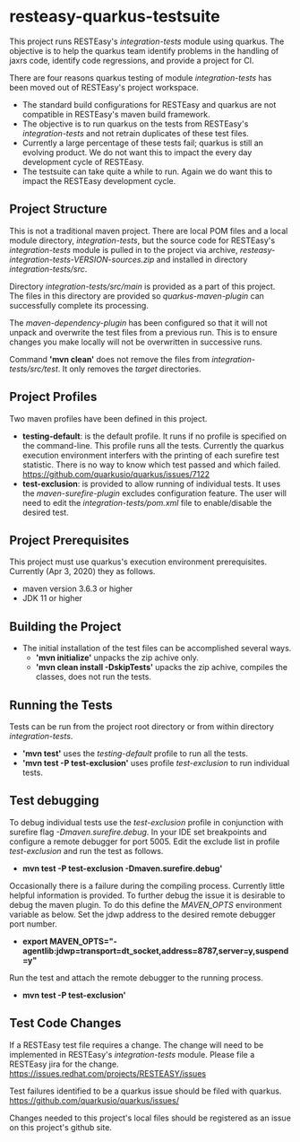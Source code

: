 # resteasy-quarkus-testsuite

This project runs RESTEasy's _integration-tests_ module using quarkus.
The objective is to help the quarkus team identify problems in the 
handling of jaxrs code, identify code regressions, and provide
a project for CI.
  
There are four reasons quarkus testing of module _integration-tests_ has 
been moved out of RESTEasy's project workspace.
* The standard build configurations for RESTEasy and quarkus
  are not compatible in RESTEasy's maven build framework.
* The objective is to run quarkus on the tests from RESTEasy's
  _integration-tests_ and not retrain duplicates of these test files.
* Currently a large percentage of these tests fail; quarkus is still 
  an evolving product.  We do not want this to impact the every day 
  development cycle of RESTEasy.
* The testsuite can take quite a while to run.  Again we do want this
  to impact the RESTEasy development cycle.      
    
## Project Structure
This is not a traditional maven project.  There are local POM files
and a local module directory, _integration-tests_, but the source code 
for RESTEasy's _integration-tests_ module is pulled in to the project 
via archive, _resteasy-integration-tests-VERSION-sources.zip_
and installed in directory _integration-tests/src_.

Directory _integration-tests/src/main_ is provided as a part of this project.
The files in this directory are provided so _quarkus-maven-plugin_
can successfully complete its processing.

The _maven-dependency-plugin_ has been configured so that it will 
not unpack and overwrite the test files from a previous run. This 
is to ensure changes you make locally will not be overwritten 
in successive runs. 

Command **'mvn clean'** does not remove the files from _integration-tests/src/test_.
It only removes the _target_ directories.


## Project Profiles
Two maven profiles have been defined in this project.
* **testing-default**: is the default profile.  It runs if no profile is 
    specified on the command-line.  This profile runs all the tests.
    Currently the quarkus execution environment interfers with the printing 
    of each surefire test statistic.  There is no way to know which test passed
    and which failed.
    https://github.com/quarkusio/quarkus/issues/7122
* **test-exclusion**: is provided to allow running of individual tests.
    It uses the _maven-surefire-plugin_ excludes configuration feature.
    The user will need to edit the _integration-tests/pom.xml_ file
    to enable/disable the desired test.

## Project Prerequisites
This project must use quarkus's execution environment prerequisites.
Currently (Apr 3, 2020) they as follows.
* maven version 3.6.3 or higher
* JDK 11 or higher


## Building the Project

* The initial installation of the test files can be accomplished several ways.
    * **'mvn initialize'**        unpacks the zip achive only.
    * **'mvn clean install -DskipTests'**     upacks the zip achive, 
        compiles the classes, does not run the tests.

## Running the Tests
Tests can be run from the project root directory or from within directory
_integration-tests_.
* **'mvn test'** uses the _testing-default_ profile to run all the tests.
* **'mvn test -P test-exclusion'** uses profile _test-exclusion_ to run
        individual tests.
        
## Test debugging
To debug individual tests use the _test-exclusion_ profile in conjunction with
surefire flag _-Dmaven.surefire.debug_.  In your IDE set breakpoints
and configure a remote debugger for port 5005.  Edit the exclude list in
profile _test-exclusion_ and run the test as follows.
* **mvn test -P test-exclusion -Dmaven.surefire.debug'**  

Occasionally there is a failure during the compiling process.  Currently
little helpful information is provided.  To further debug the issue it is
desirable to debug the maven plugin.  To do this define the _MAVEN_OPTS_
environment variable as below.  Set the jdwp address to the desired remote 
debugger port number.    
* **export MAVEN_OPTS="-agentlib:jdwp=transport=dt_socket,address=8787,server=y,suspend=y"**      

Run the test and attach the remote debugger to the running process.
* **mvn test -P test-exclusion'**

## Test Code Changes
If a RESTEasy test file requires a change.  The change will need to be implemented 
in RESTEasy's _integration-tests_ module.  Please file a RESTEasy jira 
for the change.  https://issues.redhat.com/projects/RESTEASY/issues

Test failures identified to be a quarkus issue should be filed with quarkus.
https://github.com/quarkusio/quarkus/issues/

Changes needed to this project's local files should be registered as an
issue on this project's github site.


